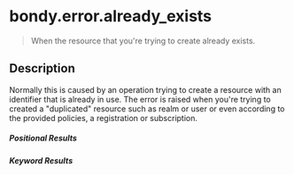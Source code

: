# bondy.error.already_exists
> When the resource that you're trying to create already exists.

## Description
Normally this is caused by an operation trying to create a resource with an identifier that is already in use.
The error is raised when you're trying to created a "duplicated" resource such as realm or user or even according to the provided policies, a registration or subscription.

##### Positional Results
<DataTreeView
	:maxDepth="10"
	:data="JSON.stringify({
        0: {
            'type': 'string',
            'description': 'The error message'
        }
	})"
/>

##### Keyword Results
<DataTreeView
	:maxDepth="10"
	:data="JSON.stringify({
        'code': {
            'type': 'string',
            'description': 'already_exists'
        },
        'description': {
            'type': 'string',
            'description': 'The error description'
        },
        'message': {
            'type': 'string',
            'description': 'The error message'
        }
	})"
/>
